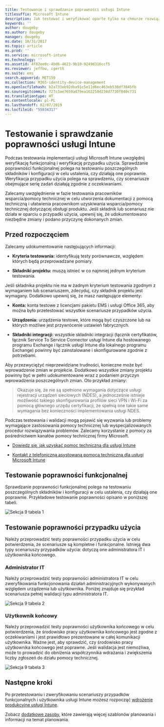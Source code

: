```yaml
---
title: Testowanie i sprawdzanie poprawności usługi Intune
titlesuffix: Microsoft Intune
description: Jak testować i weryfikować oparte tylko na chmurze rozwiązanie usługi Intune w danym środowisku.
keywords: ''
author: dougeby
ms.author: dougeby
manager: dougeby
ms.date: 10/31/2017
ms.topic: article
ms.prod: ''
ms.service: microsoft-intune
ms.technology: ''
ms.assetid: 4f82ee0c-4bd6-4623-9b10-9249d316ccf5
ms.reviewer: jeffbu, cgerth
ms.suite: ems
search.appverid: MET150
ms.collection: M365-identity-device-management
ms.openlocfilehash: b2a733eb92dba91c5e11d6ec463eb538df3845fb
ms.sourcegitcommit: 727c3ae7659ad79ea162250d234d7730f840c731
ms.translationtype: HT
ms.contentlocale: pl-PL
ms.lasthandoff: 02/07/2019
ms.locfileid: "55834317"
---
```

# <a name="intune-testing-and-validation"></a>Testowanie i sprawdzanie poprawności usługi Intune

Podczas testowania implementacji usługi Microsoft Intune uwzględnij weryfikację funkcjonalną i weryfikację przypadku użycia. Sprawdzanie poprawności funkcjonalnej polega na testowaniu poszczególnych składników i konfiguracji w celu ustalenia, czy działają one poprawnie. Weryfikacja przypadku użycia polega na sprawdzeniu, czy scenariusze obejmujące serię zadań działają zgodnie z oczekiwaniami. 

Zalecamy uwzględnienie w fazie testowania pracowników wsparcia/pomocy technicznej w celu utworzenia dokumentacji z pomocą techniczną i ułatwienia pracownikom uzyskiwania wsparcia/pomocy technicznej dotyczącej obsługi produktu. Jeśli składnik lub scenariusz nie działa w oparciu o przypadki użycia, upewnij się, że udokumentowano niezbędne zmiany i podano przyczynę dokonanych zmian.

## <a name="before-you-begin"></a>Przed rozpoczęciem

Zalecamy udokumentowanie następujących informacji:

-   **Kryteria testowania:** identyfikują testy porównawcze, względem których będą przeprowadzane pomiary.

-   **Składniki projektu:** muszą istnieć w co najmniej jednym kryterium testowania.

Jeśli składnika projektu nie ma w żadnym kryterium testowania zgodnym z wymaganiem lub scenariuszem, zdecyduj, czy składnik projektu jest wymagany. Dodatkowo upewnij się, że masz następujące elementy:

-   **Konta:** konta testowe z licencjami pakietu EMS i usługi Office 365, aby można było przetestować wszystkie scenariusze przypadków użycia.

-   **Urządzenia:** urządzenia testowe, które mogą być czyszczone lub na których możliwe jest przywrócenie ustawień fabrycznych.

-   **Składniki integracji:** wszystkie składniki integracji (łącznik certyfikatów, łącznik Service To Service Connector usługi Intune dla hostowanego programu Exchange i łącznik usługi Intune dla lokalnego programu Exchange) powinny być zainstalowane i skonfigurowane zgodnie z potrzebami.

Aby przezwyciężyć nieprzewidziane trudności, konieczne może być wprowadzenie zmian w projekcie. Dodatkowo wszystkie zmiany projektu powinny być w pełni udokumentowane wraz z podaniem przyczyn wprowadzenia poszczególnych zmian. Oto przykład zmiany:

<blockquote>Okazuje się, że nie są spełnione wymagania dotyczące usługi rejestracji urządzeń sieciowych (NDES), a jednocześnie istnieje możliwość takiego skonfigurowania profilów sieci VPN i Wi-Fi za pomocą głównego urzędu certyfikacji, że spełnią one takie same wymagania bez konieczności implementowania usługi NDES.</blockquote>

Podczas testowania i walidacji mogą pojawić się wyzwania lub problemy wymagające zastosowania pomocy technicznej lub wyspecjalizowanych procedur rozwiązywania problemów. Zalecamy korzystanie z pomocy za pośrednictwem kanałów pomocy technicznej firmy Microsoft.

-   [Dowiedz się, jak uzyskać pomoc techniczną dla usługi Intune](get-support.md)

-   [Kontakt z telefoniczną asystowaną pomocą techniczną dla usługi Microsoft Intune](get-support.md)

## <a name="functional-validation-testing"></a>Testowanie poprawności funkcjonalnej

Sprawdzanie poprawności funkcjonalnej polega na testowaniu poszczególnych składników i konfiguracji w celu ustalenia, czy działają one poprawnie. Przykładowe testowanie poprawności opisano w poniższej tabeli.

![Sekcja 9 tabela 1](./media/section-9-image-1-table.PNG)

## <a name="use-case-validation-testing"></a>Testowanie poprawności przypadku użycia

Należy przeprowadzić testy poprawności przypadku użycia w celu potwierdzenia, że scenariusze są kompletne i funkcjonalne. Istnieją dwa typy scenariuszy przypadków użycia: dotyczą one administratora IT i użytkownika końcowego.

### <a name="it-admin"></a>Administrator IT

Należy przeprowadzić testy poprawności administratora IT w celu zweryfikowania funkcjonowania działań administracyjnych wykonywanych względem urządzenia lub użytkownika. Poniżej znajduje się przykład scenariusza pełnej walidacji typu administratora IT.

![Sekcja 9 tabela 2](./media/section-9-image-2-table.PNG)

### <a name="end-user"></a>Użytkownik końcowy

Należy przeprowadzić testy poprawności użytkownika końcowego w celu potwierdzenia, że środowisko pracy użytkownika końcowego jest zgodne z oczekiwaniami i jest prawidłowo prezentowane w całej komunikacji użytkownika. Ważne jest, aby sprawdzić, czy środowisko pracy użytkownika końcowego jest poprawne. Jeśli walidacja jest niemożliwa, może to prowadzić do obniżenia współczynnika wdrażania i zwiększenia liczby zgłoszeń do działu pomocy technicznej.

![Sekcja 9 tabela 3](./media/section-9-image-3-table.PNG)

## <a name="next-steps"></a>Następne kroki

Po przetestowaniu i zweryfikowaniu scenariuszy przypadków funkcjonalnych i użytkownika usługi Intune możesz rozpocząć [wdrożenie produkcyjne usługi Intune](planning-guide-rollout-plan.md).

Zobacz [dodatkowe zasoby](planning-guide-resources.md), które zawierają więcej szablonów planowania i informacji na temat planowania.
